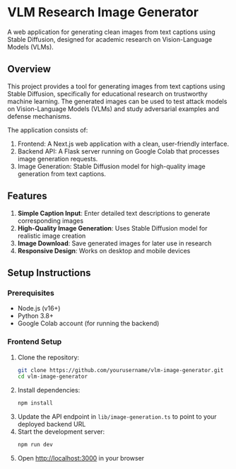 
# VLM Research Image Generator
A web application for generating clean images from text captions using Stable Diffusion, designed for academic research on Vision-Language Models (VLMs).

## Overview
This project provides a tool for generating images from text captions using Stable Diffusion, specifically for educational research on trustworthy machine learning. The generated images can be used to test attack models on Vision-Language Models (VLMs) and study adversarial examples and defense mechanisms.

The application consists of:

1. Frontend: A Next.js web application with a clean, user-friendly interface.
2. Backend API: A Flask server running on Google Colab that processes image generation requests.
3. Image Generation: Stable Diffusion model for high-quality image generation from text captions.

## Features
1. **Simple Caption Input**: Enter detailed text descriptions to generate corresponding images
2. **High-Quality Image Generation**: Uses Stable Diffusion model for realistic image creation
3. **Image Download**: Save generated images for later use in research
4. **Responsive Design**: Works on desktop and mobile devices

## Setup Instructions
### Prerequisites
- Node.js (v16+)
- Python 3.8+
- Google Colab account (for running the backend)

### Frontend Setup
1. Clone the repository:
    ```bash
    git clone https://github.com/yourusername/vlm-image-generator.git
    cd vlm-image-generator
    ```
2. Install dependencies:
    ```bash
    npm install
    ```
3. Update the API endpoint in `lib/image-generation.ts` to point to your deployed backend URL
4. Start the development server:
    ```bash
    npm run dev
    ```
5. Open [http://localhost:3000](http://localhost:3000) in your browser


